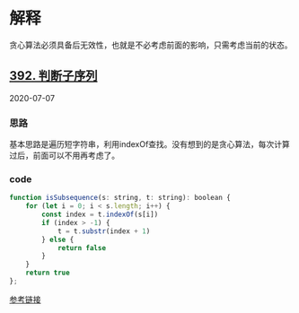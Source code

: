 # 解释
贪心算法必须具备后无效性，也就是不必考虑前面的影响，只需考虑当前的状态。

## [392. 判断子序列](https://leetcode-cn.com/problems/is-subsequence/)
2020-07-07
### 思路
基本思路是遍历短字符串，利用indexOf查找。没有想到的是贪心算法，每次计算过后，前面可以不用再考虑了。
### code
```js
function isSubsequence(s: string, t: string): boolean {
    for (let i = 0; i < s.length; i++) {
        const index = t.indexOf(s[i])
        if (index > -1) {
            t = t.substr(index + 1)
        } else {
            return false
        }
    }
    return true
};
```
[参考链接](https://leetcode-cn.com/problems/is-subsequence/solution/mei-tian-yi-dao-suan-fa-ti-tan-xin-suan-fa-by-one-/)